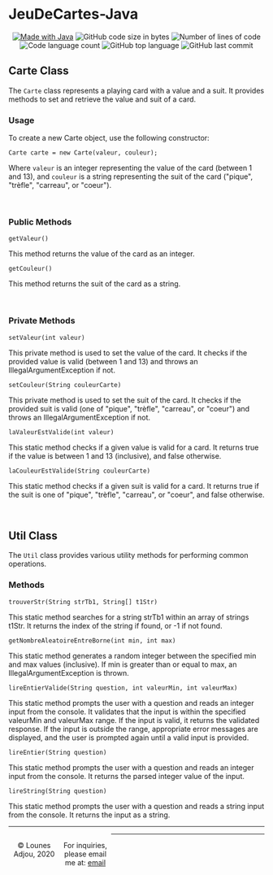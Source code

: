 # JeuDeCartes-Java
<p align="center">
    <a href="https://www.cprogramming.com/"><img alt="Made with Java" src="https://img.shields.io/badge/Made%20with-Java-1f425f.svg"/></a>
    <img alt="GitHub code size in bytes" src="https://img.shields.io/github/languages/code-size/bylkuss/JeuDeCartes-Java?color=lightblue" />
    <img alt="Number of lines of code" src="https://img.shields.io/tokei/lines/github/bylkuss/JeuDeCartes-Java?color=critical" />
    <img alt="Code language count" src="https://img.shields.io/github/languages/count/bylkuss/JeuDeCartes-Java?color=yellow" />
    <img alt="GitHub top language" src="https://img.shields.io/github/languages/top/bylkuss/JeuDeCartes-Java?color=blue" />
    <img alt="GitHub last commit" src="https://img.shields.io/github/last-commit/bylkuss/JeuDeCartes-Java?color=green" />
</p>

## Carte Class

The `Carte` class represents a playing card with a value and a suit. It provides methods to set and retrieve the value and suit of a card.

### Usage
To create a new Carte object, use the following constructor:
```
Carte carte = new Carte(valeur, couleur);
```

Where `valeur` is an integer representing the value of the card (between 1 and 13), and `couleur` is a string representing the suit of the card ("pique", "trèfle", "carreau", or "coeur").

<br>

### Public Methods
```
getValeur()
```
This method returns the value of the card as an integer.
```
getCouleur()
```
This method returns the suit of the card as a string.

<br>

### Private Methods
```
setValeur(int valeur)
```
This private method is used to set the value of the card. It checks if the provided value is valid (between 1 and 13) and throws an IllegalArgumentException if not.
```
setCouleur(String couleurCarte)
```
This private method is used to set the suit of the card. It checks if the provided suit is valid (one of "pique", "trèfle", "carreau", or "coeur") and throws an IllegalArgumentException if not.
```
laValeurEstValide(int valeur)
```
This static method checks if a given value is valid for a card. It returns true if the value is between 1 and 13 (inclusive), and false otherwise.
```
laCouleurEstValide(String couleurCarte)
```
This static method checks if a given suit is valid for a card. It returns true if the suit is one of "pique", "trèfle", "carreau", or "coeur", and false otherwise.

<br>

## Util Class
The `Util` class provides various utility methods for performing common operations.

### Methods
```
trouverStr(String strTb1, String[] t1Str)
```
This static method searches for a string strTb1 within an array of strings t1Str. It returns the index of the string if found, or -1 if not found.
```
getNombreAleatoireEntreBorne(int min, int max)
```
This static method generates a random integer between the specified min and max values (inclusive). If min is greater than or equal to max, an IllegalArgumentException is thrown.
```
lireEntierValide(String question, int valeurMin, int valeurMax)
```
This static method prompts the user with a question and reads an integer input from the console. It validates that the input is within the specified valeurMin and valeurMax range. If the input is valid, it returns the validated response. If the input is outside the range, appropriate error messages are displayed, and the user is prompted again until a valid input is provided.
```
lireEntier(String question)
```
This static method prompts the user with a question and reads an integer input from the console. It returns the parsed integer value of the input.
```
lireString(String question)
```
This static method prompts the user with a question and reads a string input from the console. It returns the input as a string.

***********************************************
 <footer>
    <p align=center style="float:left; width: 20%;">
        &copy; Lounes Adjou, 2020
    </p>
    <p align=center style="float:left; width: 20%;">
        For inquiries, please email me at: <a href="mailto:lounes.adjou@gmail.com">email</a>
    </p>
</footer>

 ***********************************************
